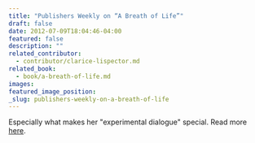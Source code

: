 ```yaml
---
title: "Publishers Weekly on “A Breath of Life”"
draft: false
date: 2012-07-09T18:04:46-04:00
featured: false
description: ""
related_contributor:
  - contributor/clarice-lispector.md
related_book:
  - book/a-breath-of-life.md
images:
featured_image_position: 
_slug: publishers-weekly-on-a-breath-of-life
---
```


Especially what makes her "experimental dialogue" special. Read more [here](http://www.publishersweekly.com/978-0-8112-1962-4).

